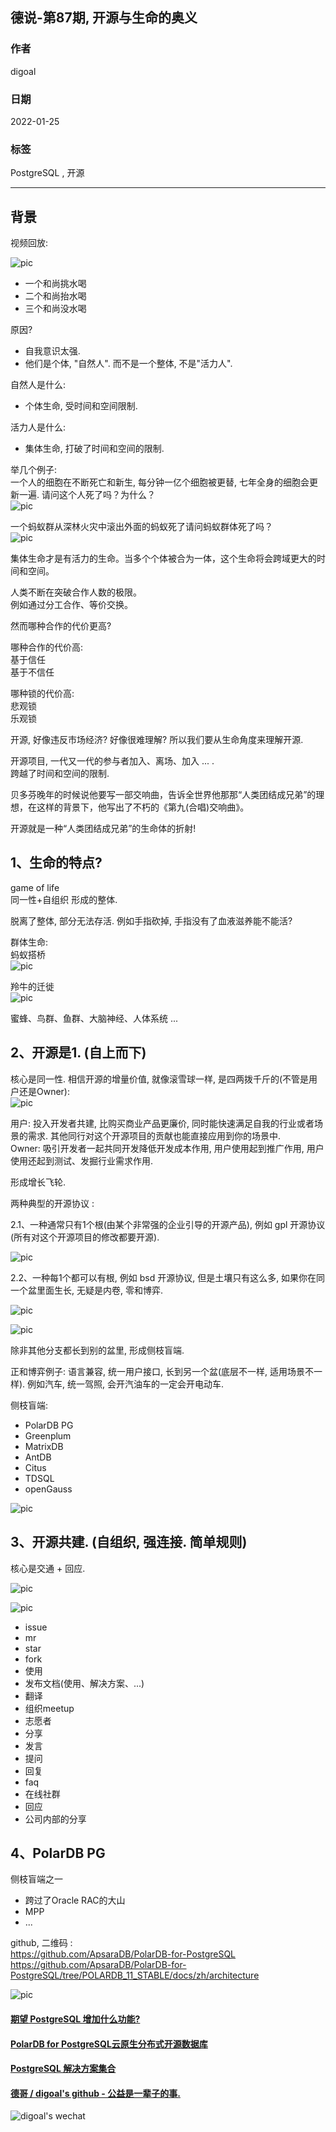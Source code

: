 ## 德说-第87期, 开源与生命的奥义   
                 
### 作者                      
digoal                                          
                                          
### 日期                                          
2022-01-25                                         
                                          
### 标签                                       
PostgreSQL , 开源            
                                        
----                                        
                                        
## 背景                                        
视频回放:   
  
![pic](20220125_02_pic_001.png)  
- 一个和尚挑水喝  
- 二个和尚抬水喝  
- 三个和尚没水喝  
  
原因?    
- 自我意识太强.     
- 他们是个体, "自然人". 而不是一个整体, 不是"活力人".    
  
自然人是什么:   
- 个体生命, 受时间和空间限制.     
  
活力人是什么:   
- 集体生命, 打破了时间和空间的限制.     
  
举几个例子:   
一个人的细胞在不断死亡和新生, 每分钟一亿个细胞被更替, 七年全身的细胞会更新一遍. 请问这个人死了吗？为什么？   
![pic](20220125_02_pic_002.jpeg)  
  
一个蚂蚁群从深林火灾中滚出外面的蚂蚁死了请问蚂蚁群体死了吗？   
![pic](20220125_02_pic_003.jpeg)  
  
集体生命才是有活力的生命。当多个个体被合为一体，这个生命将会跨域更大的时间和空间。   
  
  
人类不断在突破合作人数的极限。    
例如通过分工合作、等价交换。    
  
然而哪种合作的代价更高?   
  
哪种合作的代价高:  
基于信任  
基于不信任  
  
哪种锁的代价高:    
悲观锁  
乐观锁  
  
  
开源, 好像违反市场经济?  好像很难理解?  所以我们要从生命角度来理解开源.    
  
  
开源项目, 一代又一代的参与者加入、离场、加入 ... .     
跨越了时间和空间的限制.     
  
  
贝多芬晚年的时候说他要写一部交响曲，告诉全世界他那那“人类团结成兄弟”的理想，在这样的背景下，他写出了不朽的《第九(合唱)交响曲》。  
  
开源就是一种“人类团结成兄弟”的生命体的折射!   
  
  
  
  
## 1、生命的特点?   
game of life    
同一性+自组织  形成的整体.     
  
脱离了整体, 部分无法存活. 例如手指砍掉, 手指没有了血液滋养能不能活?    
  
  
群体生命:    
蚂蚁搭桥  
![pic](20220125_02_pic_004.jpeg)  
  
  
羚牛的迁徙  
![pic](20220125_02_pic_005.jpeg)  
  
  
蜜蜂、鸟群、鱼群、大脑神经、人体系统 ...   
  
  
## 2、开源是1.  (自上而下)     
核心是同一性.   相信开源的增量价值, 就像滚雪球一样, 是四两拨千斤的(不管是用户还是Owner):    
![pic](20220125_02_pic_011.jpeg)     
  
用户: 投入开发者共建, 比购买商业产品更廉价, 同时能快速满足自我的行业或者场景的需求. 其他同行对这个开源项目的贡献也能直接应用到你的场景中.   
Owner: 吸引开发者一起共同开发降低开发成本作用, 用户使用起到推广作用, 用户使用还起到测试、发掘行业需求作用.   
  
形成增长飞轮.  
  
两种典型的开源协议 :    
  
2.1、一种通常只有1个根(由某个非常强的企业引导的开源产品), 例如 gpl 开源协议(所有对这个开源项目的修改都要开源).    
  
![pic](20220125_02_pic_006.jpeg)    
  
2.2、一种每1个都可以有根, 例如 bsd 开源协议, 但是土壤只有这么多, 如果你在同一个盆里面生长, 无疑是内卷, 零和博弈.    
  
![pic](20220125_02_pic_007.jpeg)   
  
![pic](20220125_02_pic_012.jpeg)   
  
除非其他分支都长到别的盆里, 形成侧枝盲端.   
  
正和博弈例子: 语言兼容, 统一用户接口, 长到另一个盆(底层不一样, 适用场景不一样). 例如汽车, 统一驾照, 会开汽油车的一定会开电动车.    
  
侧枝盲端:    
- PolarDB PG  
- Greenplum  
- MatrixDB  
- AntDB  
- Citus  
- TDSQL  
- openGauss   
  
  
![pic](20220125_02_pic_008.jpeg)  
  
  
## 3、开源共建. (自组织, 强连接.  简单规则)     
核心是交通 + 回应.     
  
![pic](20220125_02_pic_013.png)   

![pic](20220125_02_pic_009.jpeg)   
  
  
- issue   
- mr   
- star  
- fork  
- 使用  
- 发布文档(使用、解决方案、...)  
- 翻译  
- 组织meetup  
- 志愿者  
- 分享  
- 发言  
- 提问  
- 回复  
- faq  
- 在线社群  
- 回应  
- 公司内部的分享  
  
  
  
## 4、PolarDB PG   
  
侧枝盲端之一  
  
- 跨过了Oracle RAC的大山   
- MPP   
- ...   
  
github, 二维码 :   
https://github.com/ApsaraDB/PolarDB-for-PostgreSQL  
https://github.com/ApsaraDB/PolarDB-for-PostgreSQL/tree/POLARDB_11_STABLE/docs/zh/architecture  
  
![pic](20220125_02_pic_010.png)   
  
  
  
#### [期望 PostgreSQL 增加什么功能?](https://github.com/digoal/blog/issues/76 "269ac3d1c492e938c0191101c7238216")
  
  
#### [PolarDB for PostgreSQL云原生分布式开源数据库](https://github.com/ApsaraDB/PolarDB-for-PostgreSQL "57258f76c37864c6e6d23383d05714ea")
  
  
#### [PostgreSQL 解决方案集合](https://yq.aliyun.com/topic/118 "40cff096e9ed7122c512b35d8561d9c8")
  
  
#### [德哥 / digoal's github - 公益是一辈子的事.](https://github.com/digoal/blog/blob/master/README.md "22709685feb7cab07d30f30387f0a9ae")
  
  
![digoal's wechat](../pic/digoal_weixin.jpg "f7ad92eeba24523fd47a6e1a0e691b59")
  
